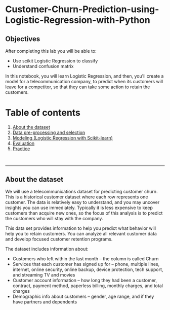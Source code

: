 # Customer-Churn-Prediction-using-Logistic-Regression-with-Python



## Objectives

After completing this lab you will be able to:

*   Use scikit Logistic Regression to classify
*   Understand confusion matrix


In this notebook, you will learn Logistic Regression, and then, you'll create a model for a telecommunication company, to predict when its customers will leave for a competitor, so that they can take some action to retain the customers.


<h1>Table of contents</h1>

<div class="alert alert-block alert-info" style="margin-top: 20px">
    <ol>
        <li><a href="https://#about_dataset">About the dataset</a></li>
        <li><a href="https://#preprocessing">Data pre-processing and selection</a></li>
        <li><a href="https://#modeling">Modeling (Logistic Regression with Scikit-learn)</a></li>
        <li><a href="https://#evaluation">Evaluation</a></li>
        <li><a href="https://#practice">Practice</a></li>
    </ol>
</div>
<br>
<hr>


<h2 id="about_dataset">About the dataset</h2>
We will use a telecommunications dataset for predicting customer churn. This is a historical customer dataset where each row represents one customer. The data is relatively easy to understand, and you may uncover insights you can use immediately. Typically it is less expensive to keep customers than acquire new ones, so the focus of this analysis is to predict the customers who will stay with the company. 

This data set provides information to help you predict what behavior will help you to retain customers. You can analyze all relevant customer data and develop focused customer retention programs.

The dataset includes information about:

*   Customers who left within the last month – the column is called Churn
*   Services that each customer has signed up for – phone, multiple lines, internet, online security, online backup, device protection, tech support, and streaming TV and movies
*   Customer account information – how long they had been a customer, contract, payment method, paperless billing, monthly charges, and total charges
*   Demographic info about customers – gender, age range, and if they have partners and dependents
